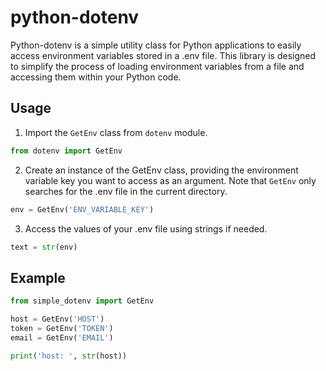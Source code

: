 # python-dotenv

Python-dotenv is a simple utility class for Python applications to easily access environment variables stored in a .env file.
This library is designed to simplify the process of loading environment variables from a file and accessing them within your Python code.

## Usage

1. Import the `GetEnv` class from `dotenv` module.

```python
from dotenv import GetEnv
```

2. Create an instance of the GetEnv class, providing the environment variable key you want to access as an argument. Note that `GetEnv` only searches for the .env file in the current directory.

```python
env = GetEnv('ENV_VARIABLE_KEY')
```

3. Access the values of your .env file using strings if needed.

```python
text = str(env)
```

## Example

```python
from simple_dotenv import GetEnv

host = GetEnv('HOST')
token = GetEnv('TOKEN')
email = GetEnv('EMAIL')

print('host: ', str(host))
```
